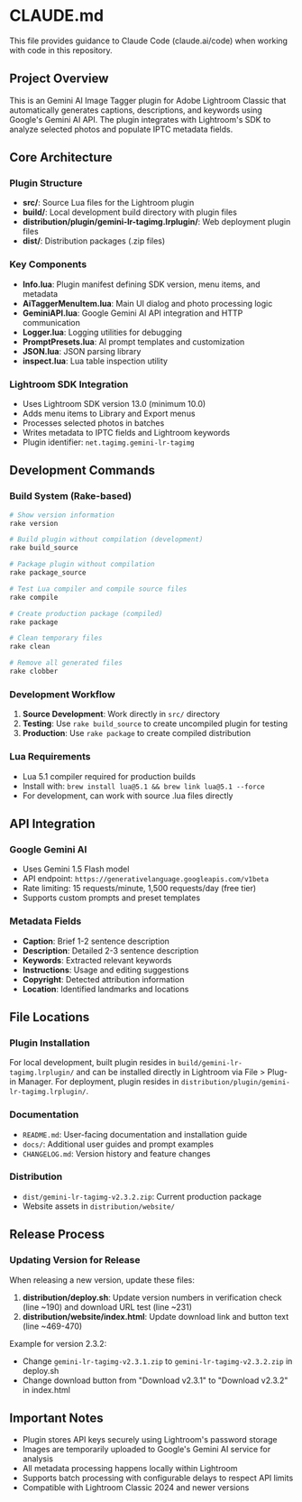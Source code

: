 # CLAUDE.md

This file provides guidance to Claude Code (claude.ai/code) when working with code in this repository.

## Project Overview

This is an Gemini AI Image Tagger plugin for Adobe Lightroom Classic that automatically generates captions, descriptions, and keywords using Google's Gemini AI API. The plugin integrates with Lightroom's SDK to analyze selected photos and populate IPTC metadata fields.

## Core Architecture

### Plugin Structure
- **src/**: Source Lua files for the Lightroom plugin
- **build/**: Local development build directory with plugin files
- **distribution/plugin/gemini-lr-tagimg.lrplugin/**: Web deployment plugin files
- **dist/**: Distribution packages (.zip files)

### Key Components
- **Info.lua**: Plugin manifest defining SDK version, menu items, and metadata
- **AiTaggerMenuItem.lua**: Main UI dialog and photo processing logic
- **GeminiAPI.lua**: Google Gemini AI API integration and HTTP communication
- **Logger.lua**: Logging utilities for debugging
- **PromptPresets.lua**: AI prompt templates and customization
- **JSON.lua**: JSON parsing library
- **inspect.lua**: Lua table inspection utility

### Lightroom SDK Integration
- Uses Lightroom SDK version 13.0 (minimum 10.0)
- Adds menu items to Library and Export menus
- Processes selected photos in batches
- Writes metadata to IPTC fields and Lightroom keywords
- Plugin identifier: `net.tagimg.gemini-lr-tagimg`

## Development Commands

### Build System (Rake-based)
```bash
# Show version information
rake version

# Build plugin without compilation (development)
rake build_source

# Package plugin without compilation
rake package_source

# Test Lua compiler and compile source files
rake compile

# Create production package (compiled)
rake package

# Clean temporary files
rake clean

# Remove all generated files
rake clobber
```

### Development Workflow
1. **Source Development**: Work directly in `src/` directory
2. **Testing**: Use `rake build_source` to create uncompiled plugin for testing
3. **Production**: Use `rake package` to create compiled distribution

### Lua Requirements
- Lua 5.1 compiler required for production builds
- Install with: `brew install lua@5.1 && brew link lua@5.1 --force`
- For development, can work with source .lua files directly

## API Integration

### Google Gemini AI
- Uses Gemini 1.5 Flash model
- API endpoint: `https://generativelanguage.googleapis.com/v1beta`
- Rate limiting: 15 requests/minute, 1,500 requests/day (free tier)
- Supports custom prompts and preset templates

### Metadata Fields
- **Caption**: Brief 1-2 sentence description
- **Description**: Detailed 2-3 sentence description  
- **Keywords**: Extracted relevant keywords
- **Instructions**: Usage and editing suggestions
- **Copyright**: Detected attribution information
- **Location**: Identified landmarks and locations

## File Locations

### Plugin Installation
For local development, built plugin resides in `build/gemini-lr-tagimg.lrplugin/` and can be installed directly in Lightroom via File > Plug-in Manager.
For deployment, plugin resides in `distribution/plugin/gemini-lr-tagimg.lrplugin/`.

### Documentation
- `README.md`: User-facing documentation and installation guide
- `docs/`: Additional user guides and prompt examples
- `CHANGELOG.md`: Version history and feature changes

### Distribution
- `dist/gemini-lr-tagimg-v2.3.2.zip`: Current production package
- Website assets in `distribution/website/`

## Release Process

### Updating Version for Release
When releasing a new version, update these files:
1. **distribution/deploy.sh**: Update version numbers in verification check (line ~190) and download URL test (line ~231)
2. **distribution/website/index.html**: Update download link and button text (line ~469-470)

Example for version 2.3.2:
- Change `gemini-lr-tagimg-v2.3.1.zip` to `gemini-lr-tagimg-v2.3.2.zip` in deploy.sh
- Change download button from "Download v2.3.1" to "Download v2.3.2" in index.html

## Important Notes

- Plugin stores API keys securely using Lightroom's password storage
- Images are temporarily uploaded to Google's Gemini AI service for analysis
- All metadata processing happens locally within Lightroom
- Supports batch processing with configurable delays to respect API limits
- Compatible with Lightroom Classic 2024 and newer versions